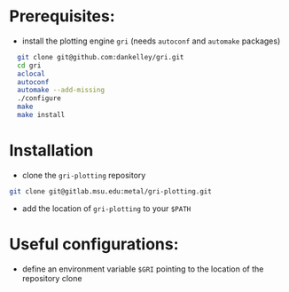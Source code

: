 # Prerequisites:

* install the plotting engine `gri` (needs `autoconf` and `automake` packages)

```bash
  git clone git@github.com:dankelley/gri.git
  cd gri
  aclocal
  autoconf
  automake --add-missing
  ./configure
  make
  make install
```

# Installation

* clone the `gri-plotting` repository

```bash
git clone git@gitlab.msu.edu:metal/gri-plotting.git
```

* add the location of `gri-plotting` to your `$PATH`

# Useful configurations:

* define an environment variable `$GRI` pointing to the location of the repository clone
